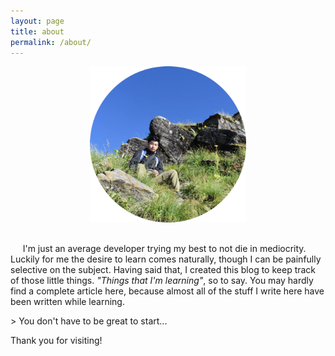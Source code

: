 ```yaml
---
layout: page
title: about
permalink: /about/
---
```


<div style="margin-bottom:30px;" align="center">
<img src="/res/my_img.png" style="height:250px; width:250px"/>
</div>
<p >

&nbsp;&nbsp;&nbsp;&nbsp;	I'm just an average developer trying my best to not die in mediocrity. Luckily for me the desire to learn comes naturally, though I can be painfully selective on the subject. Having said that, I created this blog to keep track of those little things. <i>"Things that I'm learning"</i>, so to say. You may hardly find a complete article here, because almost all of the stuff I write here have been written while learning.

</p>
> You don't have to be great to start...

Thank you for visiting!
